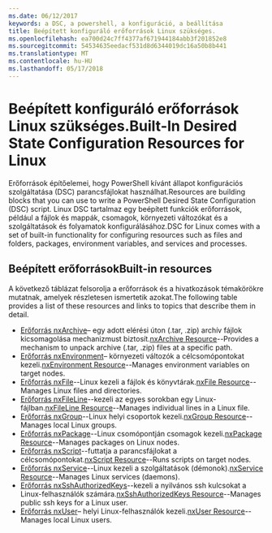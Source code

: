 ```yaml
---
ms.date: 06/12/2017
keywords: a DSC, a powershell, a konfiguráció, a beállítása
title: Beépített konfiguráló erőforrások Linux szükséges.
ms.openlocfilehash: ea700d24c7ff4377af671944184abb3f201852e8
ms.sourcegitcommit: 54534635eedacf531d8d6344019dc16a50b8b441
ms.translationtype: MT
ms.contentlocale: hu-HU
ms.lasthandoff: 05/17/2018
---
```

# <a name="built-in-desired-state-configuration-resources-for-linux"></a><span data-ttu-id="763de-103">Beépített konfiguráló erőforrások Linux szükséges.</span><span class="sxs-lookup"><span data-stu-id="763de-103">Built-In Desired State Configuration Resources for Linux</span></span>

<span data-ttu-id="763de-104">Erőforrások építőelemei, hogy PowerShell kívánt állapot konfigurációs szolgáltatása (DSC) parancsfájlokat használhat.</span><span class="sxs-lookup"><span data-stu-id="763de-104">Resources are building blocks that you can use to write a PowerShell Desired State Configuration (DSC) script.</span></span> <span data-ttu-id="763de-105">Linux DSC tartalmaz egy beépített funkciók erőforrások, például a fájlok és mappák, csomagok, környezeti változókat és a szolgáltatások és folyamatok konfigurálásához.</span><span class="sxs-lookup"><span data-stu-id="763de-105">DSC for Linux comes with a set of built-in functionality for configuring resources such as files and folders, packages, environment variables, and services and processes.</span></span>

## <a name="built-in-resources"></a><span data-ttu-id="763de-106">Beépített erőforrások</span><span class="sxs-lookup"><span data-stu-id="763de-106">Built-in resources</span></span>

<span data-ttu-id="763de-107">A következő táblázat felsorolja a erőforrások és a hivatkozások témakörökre mutatnak, amelyek részletesen ismertetik azokat.</span><span class="sxs-lookup"><span data-stu-id="763de-107">The following table provides a list of these resources and links to topics that describe them in detail.</span></span>

* <span data-ttu-id="763de-108">[Erőforrás nxArchive](lnxArchiveResource.md)– egy adott elérési úton (.tar, .zip) archív fájlok kicsomagolása mechanizmust biztosít.</span><span class="sxs-lookup"><span data-stu-id="763de-108">[nxArchive Resource](lnxArchiveResource.md)--Provides a mechanism to unpack archive (.tar, .zip) files at a specific path.</span></span>
* <span data-ttu-id="763de-109">[Erőforrás nxEnvironment](lnxEnvironmentResource.md)– környezeti változók a célcsomópontokat kezeli.</span><span class="sxs-lookup"><span data-stu-id="763de-109">[nxEnvironment Resource](lnxEnvironmentResource.md)--Manages environment variables on target nodes.</span></span>
* <span data-ttu-id="763de-110">[Erőforrás nxFile](lnxFileResource.md)--Linux kezeli a fájlok és könyvtárak.</span><span class="sxs-lookup"><span data-stu-id="763de-110">[nxFile Resource](lnxFileResource.md)--Manages Linux files and directories.</span></span>
* <span data-ttu-id="763de-111">[Erőforrás nxFileLine](lnxFileLineResource.md)--kezeli az egyes sorokban egy Linux-fájlban.</span><span class="sxs-lookup"><span data-stu-id="763de-111">[nxFileLine Resource](lnxFileLineResource.md)--Manages individual lines in a Linux file.</span></span>
* <span data-ttu-id="763de-112">[Erőforrás nxGroup](lnxGroupResource.md)--Linux helyi csoportok kezeli.</span><span class="sxs-lookup"><span data-stu-id="763de-112">[nxGroup Resource](lnxGroupResource.md)--Manages local Linux groups.</span></span>
* <span data-ttu-id="763de-113">[Erőforrás nxPackage](lnxPackageResource.md)--Linux csomópontján csomagok kezeli.</span><span class="sxs-lookup"><span data-stu-id="763de-113">[nxPackage Resource](lnxPackageResource.md)--Manages packages on Linux nodes.</span></span>
* <span data-ttu-id="763de-114">[Erőforrás nxScript](lnxScriptResource.md)--futtatja a parancsfájlokat a célcsomópontokat.</span><span class="sxs-lookup"><span data-stu-id="763de-114">[nxScript Resource](lnxScriptResource.md)--Runs scripts on target nodes.</span></span>
* <span data-ttu-id="763de-115">[Erőforrás nxService](lnxServiceResource.md)--Linux kezeli a szolgáltatások (démonok).</span><span class="sxs-lookup"><span data-stu-id="763de-115">[nxService Resource](lnxServiceResource.md)--Manages Linux services (daemons).</span></span>
* <span data-ttu-id="763de-116">[Erőforrás nxSshAuthorizedKeys](lnxSshAuthorizedKeysResource.md)--kezeli a nyilvános ssh kulcsokat a Linux-felhasználók számára.</span><span class="sxs-lookup"><span data-stu-id="763de-116">[nxSshAuthorizedKeys Resource](lnxSshAuthorizedKeysResource.md)--Manages public ssh keys for a Linux user.</span></span>
* <span data-ttu-id="763de-117">[Erőforrás nxUser](lnxUserResource.md)– helyi Linux-felhasználók kezeli.</span><span class="sxs-lookup"><span data-stu-id="763de-117">[nxUser Resource](lnxUserResource.md)--Manages local Linux users.</span></span>